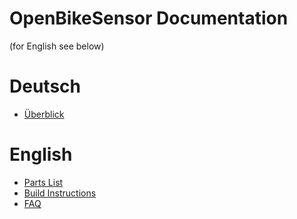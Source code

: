 # OpenBikeSensor Documentation

(for English see below)


# Deutsch

* [Überblick](Deutsch/LIESMICH.md)

# English
* [Parts List](Engish/PartsList.md)
* [Build Instructions](English/BuildManual.md)
* [FAQ](English/FAQ.md)

